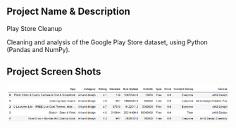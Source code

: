 ## Project Name & Description

Play Store Cleanup 

Cleaning and analysis of the Google Play Store dataset, using Python (Pandas and NumPy).

## Project Screen Shots

![image](https://github.com/jonathanyang7/play_store_cleanup/blob/8078ce8f7ec84bd43beabb84107670772a23b7ec/2.%20Jupyter%20Notebook/cleaned_data.png)

